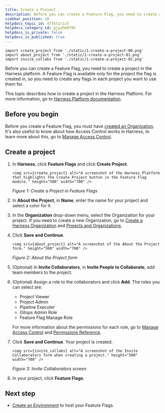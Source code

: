 ```yaml
---
title: Create a Project
description: Before you can create a Feature Flag, you need to create a Project in the Harness platform. A Feature Flag is available only for the Project the Flag is created in, so you need to create any Flags in…
sidebar_position: 10
helpdocs_topic_id: 47fkt1ric5
helpdocs_category_id: gjyyhm9f9h
helpdocs_is_private: false
helpdocs_is_published: true
---
```


```mdx-code-block
import create_project from './static/1-create-a-project-00.png'
import about_project from './static/1-create-a-project-01.png'
import invite_collabs from './static/1-create-a-project-02.png'
```


Before you can create a Feature Flag, you need to create a project in the Harness platform. A Feature Flag is available only for the project the flag is created in, so you need to create any flags in each project you want to use them for.

This topic describes how to create a project in the Harness Platform. For more information, go to [Harness Platform documentation](/docs/platform).

## Before you begin

Before you create a Feature Flag, you must have [created an Organization](/docs/platform/Account-Structure/organizations-and-projects/create-an-organization). It's also useful to know about how Access Control works in Harness, to learn more about this, go to [Manage Access Control](../../ff-onboarding/ff-security-compliance/manage-access-control.md).

## Create a project

1. In **Harness**, click **Feature Flags** and click **Create Project**.

	```mdx-code-block
	<img src={create_project} alt="A screenshot of the Harness Platform that highlights the Create Project button in the Feature Flag module." height="500" width="700" />
	```

	*Figure 1: Create a Project in Feature Flags*

1. In **About the Project**, in **Name**, enter the name for your project and select a color for it.
2. In the **Organization** drop-down menu, select the Organization for your project. If you need to create a new Organization, go to [Create a Harness Organization](../../../platform/Account-Structure/organizations-and-projects/create-an-organization.md#step-1-create-a-harness-org) and [Projects and Organizations](../../../platform/Account-Structure/organizations-and-projects/projects-and-organizations.md).
3. Click **Save and Continue**.

	```mdx-code-block
	<img src={about_project} alt="A screenshot of the About the Project form." height="500" width="700" />
	```
	*Figure 2: About the Project form*

1. (Optional) In **Invite Collaborators**, in **Invite People to Collaborate**, add team members to the project.
2. (Optional) Assign a role to the collaborators and click **Add**. The roles you can select are:
	* Project Viewer
	* Project Admin
	* Pipeline Executer
	* Gitops Admin Role
	* Feature Flag Manage Role

	For more information about the permissions for each role, go to [Manage Access Control](../../ff-onboarding/ff-security-compliance/manage-access-control.md) and [Permissions Reference](../../../platform/4_Role-Based-Access-Control/ref-access-management/permissions-reference.md).

3. Click **Save and Continue**. Your project is created.

	```mdx-code-block
	<img src={invite_collabs} alt="A screenshot of the Invite Collaborators form when creating a project." height="500" width="700" />
	```

	*Figure 3: Invite Collaborators screen*

4. In your project, click **Feature Flags**.

## Next step

* [Create an Environment](create-an-environment.md) to host your Feature Flags. 



